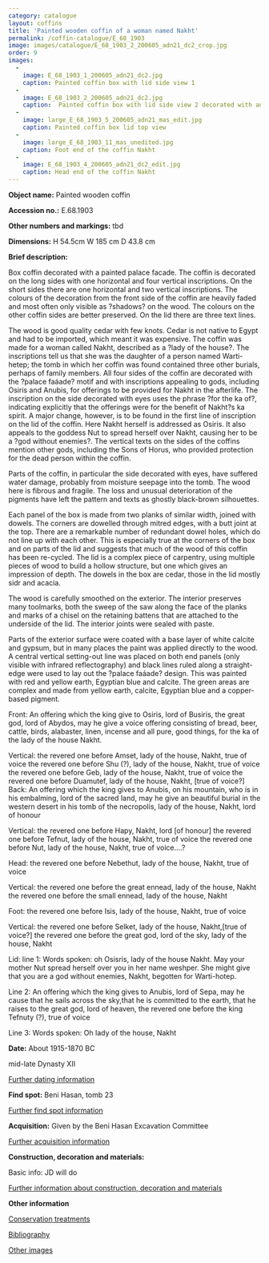 ```yaml
---
category: catalogue
layout: coffins
title: 'Painted wooden coffin of a woman named Nakht'
permalink: /coffin-catalogue/E_68_1903
image: images/catalogue/E_68_1903_2_200605_adn21_dc2_crop.jpg
order: 9
images: 
  -
    image: E_68_1903_1_200605_adn21_dc2.jpg
    caption: Painted coffin box with lid side view 1
  -
    image: E_68_1903_2_200605_adn21_dc2.jpg
    caption:  Painted coffin box with lid side view 2 decorated with an eye panel would have faced east. The wood and paint were damaged by water ingress into the tomb
  -
    image: large_E_68_1903_5_200605_adn21_mas_edit.jpg
    caption: Painted coffin box lid top view
  -
    image: large_E_68_1903_11_mas_unedited.jpg
    caption: Foot end of the coffin Nakht 
  -
    image: E_68_1903_4_200605_adn21_dc2_edit.jpg
    caption: Head end of the coffin Nakht 
---
```


**Object name:** 
Painted wooden coffin

**Accession no.:** 
E.68.1903

**Other numbers and markings:**
tbd

**Dimensions:** 
H 54.5cm
W 185 cm
D 43.8 cm

**Brief description:** 

Box coffin decorated with a painted palace facade. The coffin is decorated on the long sides with one horizontal and four vertical inscriptions. On the short sides there are one horizontal and two vertical inscriptions. The colours of the decoration from the front side of the coffin are heavily faded and most often only visible as ?shadows? on the wood. The colours on the other coffin sides are better preserved. On the lid there are three text lines. 

The wood is good quality cedar with few knots. Cedar is not native to Egypt and had to be imported, which meant it was expensive. The coffin was made for a woman called Nakht, described as a ?lady of the house?. The inscriptions tell us that she was the daughter of a person named Warti-hetep; the tomb in which her coffin was found contained three other burials, perhaps of family members. All four sides of the coffin are decorated with the ?palace faáade? motif and with inscriptions appealing to gods, including Osiris and Anubis, for offerings to be provided for Nakht in the afterlife. The inscription on the side decorated with eyes uses the phrase ?for the ka of?, indicating explicitly that the offerings were for the benefit of Nakht?s ka spirit. A major change, however, is to be found in the first line of inscription on the lid of the coffin. Here Nakht herself is addressed as Osiris. It also appeals to the goddess Nut to spread herself over Nakht, causing her to be a ?god without enemies?. The vertical texts on the sides of the coffins mention other gods, including the Sons of Horus, who provided protection for the dead person within the coffin.

Parts of the coffin, in particular the side decorated with eyes, have suffered water damage, probably from moisture seepage into the tomb. The wood here is fibrous and fragile. The loss and unusual deterioration of the pigments have left the pattern and texts as ghostly black-brown silhouettes.

Each panel of the box is made from two planks of similar width, joined with dowels. The corners are dowelled through mitred edges, with a butt joint at the top.  There are a remarkable number of redundant dowel holes, which do not line up with each other. This is especially true at the corners of the box and on parts of the lid and suggests that much of the wood of this coffin has been re-cycled. The lid is a complex piece of carpentry, using multiple pieces of wood to build a hollow structure, but one which gives an impression of depth. The dowels in the box are cedar, those in the lid mostly sidr and acacia.

The wood is carefully smoothed on the exterior. The interior preserves many toolmarks, both the sweep of the saw along the face of the planks and marks of a chisel on the retaining battens that are attached to the underside of the lid. The interior joints were sealed with paste. 

Parts of the exterior surface were coated with a base layer of white calcite and gypsum, but in many places the paint was applied directly to the wood. A central vertical setting-out line was placed on both end panels (only visible with infrared reflectography) and black lines ruled along a straight-edge were used to lay out the ?palace faáade? design. This was painted with red and yellow earth, Egyptian blue and calcite. The green areas are complex and made from yellow earth, calcite, Egyptian blue and a copper-based pigment. 



Front:
An offering which the king give to Osiris, lord of Busiris, the great god, lord of Abydos, may he give a voice offering consisting of bread, beer, cattle, birds, alabaster, linen, incense and all pure, good things, for the ka of the lady of the house Nakht.


Vertical:
the revered one before Amset, lady of the house, Nakht, true of voice
the revered one before Shu (?), lady of the house, Nakht, true of voice
the revered one before Geb, lady of the house, Nakht, true of voice
the revered one before Duamutef, lady of the house, Nakht, [true of voice?]
Back:
An offering which the king gives to Anubis, on his mountain, who is in his embalming, lord of the sacred
land, may he give an beautiful burial in the western desert in his tomb of the necropolis, lady of the house,
Nakht, lord of honour


Vertical:
the revered one before Hapy, Nakht, lord [of honour]
the revered one before Tefnut, lady of the house, Nakht, true of voice
the revered one before Nut, lady of the house, Nakht, true of voice....?


Head:
the revered one before Nebethut, lady of the house, Nakht, true of voice


Vertical:
the revered one before the great ennead, lady of the house, Nakht
the revered one before the small ennead, lady of the house, Nakht


Foot:
the revered one before Isis, lady of the house, Nakht, true of voice


Vertical:
the revered one before Selket, lady of the house, Nakht,[true of voice?]
the revered one before the great god, lord of the sky, lady of the house, Nakht


Lid:
line 1: Words spoken: oh Osisris, lady of the house Nakht. May your mother Nut spread herself over you in her name weshper. She might give that you are a god without enemies, Nakht, begotten for Warti-hotep.


Line 2: An offering which the king gives to Anubis, lord of Sepa, may he cause that he sails across the sky,that he is committed to the earth, that he raises to the great god, lord of heaven, the revered one before the king Tefnuty (?), true of voice


Line 3: Words spoken: Oh lady of the house, Nakht




**Date:**
About 1915-1870 BC

mid-late Dynasty XII 

[Further dating information](/catalogue_extras/E_63_1903_dating)

**Find spot:**
Beni Hasan, tomb 23

[Further find spot information](/catalogue_extras/E_63_1903_findspot)

**Acquisition:**
Given by the Beni Hasan Excavation Committee

[Further acquisition information](/catalogue_extras/E_63_1903_acquisition)

**Construction, decoration and materials:**

Basic info: JD will do

[Further information about construction, decoration and materials](/catalogue_extras/E_63_1903_materials)


**Other information**

[Conservation treatments](/catalogue_extras/E_63_1903_conservation)

[Bibliography](/catalogue_extras/E_63_1903_bibliography)

[Other images](/catalogue_extras/E_63_1903_imagesheet)


